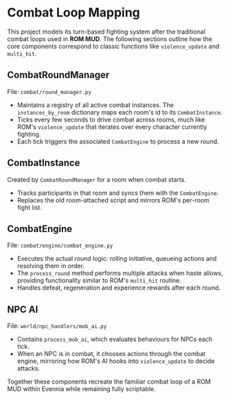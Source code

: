 # Combat Loop Mapping

This project models its turn-based fighting system after the traditional combat loops used in **ROM MUD**. The following sections outline how the core components correspond to classic functions like `violence_update` and `multi_hit`.

## CombatRoundManager

File: `combat/round_manager.py`

- Maintains a registry of all active combat instances. The
  `instances_by_room` dictionary maps each room's id to its `CombatInstance`.
- Ticks every few seconds to drive combat across rooms, much like ROM's `violence_update` that iterates over every character currently fighting.
- Each tick triggers the associated `CombatEngine` to process a new round.

## CombatInstance

Created by `CombatRoundManager` for a room when combat starts.
- Tracks participants in that room and syncs them with the `CombatEngine`.
- Replaces the old room-attached script and mirrors ROM's per-room fight list.

## CombatEngine

File: `combat/engine/combat_engine.py`

- Executes the actual round logic: rolling initiative, queueing actions and resolving them in order.
- The `process_round` method performs multiple attacks when haste allows, providing functionality similar to ROM's `multi_hit` routine.
- Handles defeat, regeneration and experience rewards after each round.

## NPC AI

File: `world/npc_handlers/mob_ai.py`

- Contains `process_mob_ai`, which evaluates behaviours for NPCs each tick.
- When an NPC is in combat, it chooses actions through the combat engine, mirroring how ROM's AI hooks into `violence_update` to decide attacks.

Together these components recreate the familiar combat loop of a ROM MUD within Evennia while remaining fully scriptable.

